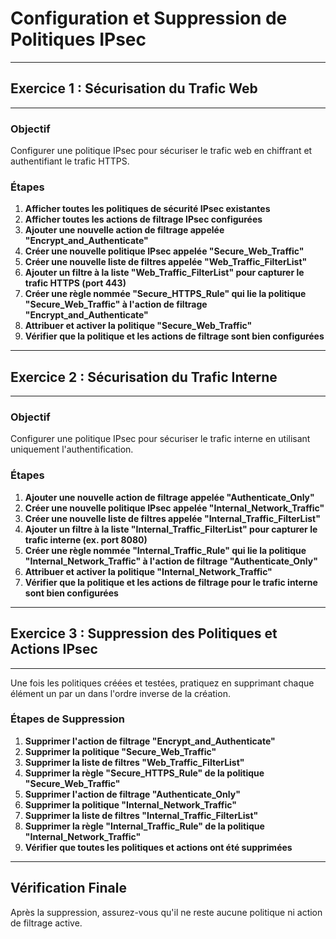 # Configuration et Suppression de Politiques IPsec

---
## Exercice 1 : Sécurisation du Trafic Web
---

### Objectif
Configurer une politique IPsec pour sécuriser le trafic web en chiffrant et authentifiant le trafic HTTPS.

### Étapes

1. **Afficher toutes les politiques de sécurité IPsec existantes**
2. **Afficher toutes les actions de filtrage IPsec configurées**
3. **Ajouter une nouvelle action de filtrage appelée "Encrypt_and_Authenticate"**
4. **Créer une nouvelle politique IPsec appelée "Secure_Web_Traffic"**
5. **Créer une nouvelle liste de filtres appelée "Web_Traffic_FilterList"**
6. **Ajouter un filtre à la liste "Web_Traffic_FilterList" pour capturer le trafic HTTPS (port 443)**
7. **Créer une règle nommée "Secure_HTTPS_Rule" qui lie la politique "Secure_Web_Traffic" à l'action de filtrage "Encrypt_and_Authenticate"**
8. **Attribuer et activer la politique "Secure_Web_Traffic"**
9. **Vérifier que la politique et les actions de filtrage sont bien configurées**

---
## Exercice 2 : Sécurisation du Trafic Interne
---

### Objectif
Configurer une politique IPsec pour sécuriser le trafic interne en utilisant uniquement l'authentification.

### Étapes

1. **Ajouter une nouvelle action de filtrage appelée "Authenticate_Only"**
2. **Créer une nouvelle politique IPsec appelée "Internal_Network_Traffic"**
3. **Créer une nouvelle liste de filtres appelée "Internal_Traffic_FilterList"**
4. **Ajouter un filtre à la liste "Internal_Traffic_FilterList" pour capturer le trafic interne (ex. port 8080)**
5. **Créer une règle nommée "Internal_Traffic_Rule" qui lie la politique "Internal_Network_Traffic" à l'action de filtrage "Authenticate_Only"**
6. **Attribuer et activer la politique "Internal_Network_Traffic"**
7. **Vérifier que la politique et les actions de filtrage pour le trafic interne sont bien configurées**

---
## Exercice 3 : Suppression des Politiques et Actions IPsec
---


Une fois les politiques créées et testées, pratiquez en supprimant chaque élément un par un dans l'ordre inverse de la création.

### Étapes de Suppression

1. **Supprimer l'action de filtrage "Encrypt_and_Authenticate"**
2. **Supprimer la politique "Secure_Web_Traffic"**
3. **Supprimer la liste de filtres "Web_Traffic_FilterList"**
4. **Supprimer la règle "Secure_HTTPS_Rule" de la politique "Secure_Web_Traffic"**
5. **Supprimer l'action de filtrage "Authenticate_Only"**
6. **Supprimer la politique "Internal_Network_Traffic"**
7. **Supprimer la liste de filtres "Internal_Traffic_FilterList"**
8. **Supprimer la règle "Internal_Traffic_Rule" de la politique "Internal_Network_Traffic"**
9. **Vérifier que toutes les politiques et actions ont été supprimées**

---

## Vérification Finale

Après la suppression, assurez-vous qu'il ne reste aucune politique ni action de filtrage active.
